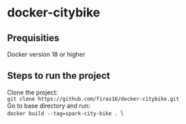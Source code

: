 # docker-citybike

## Prequisities
Docker version 18 or higher

## Steps to run the project
Clone the project: \
  ```git clone https://github.com/firas16/docker-citybike.git``` \
Go to base directory and run: \
  ```docker build --tag=spark-city-bike . ```\
  ```docker run --mount type=bind,src=$(pwd),dst=/result spark-city-bike
```


